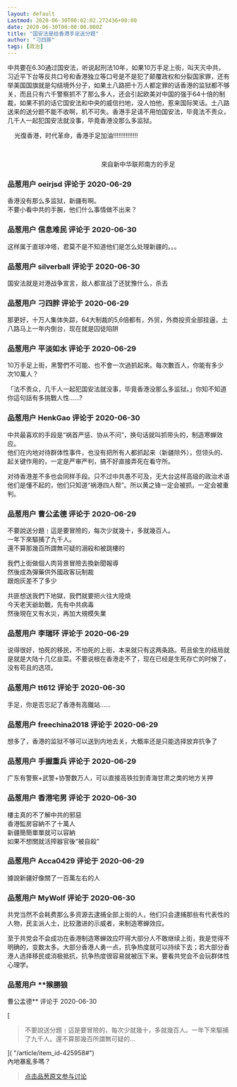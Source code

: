 ```yaml
---
layout: default
Lastmod: 2020-06-30T00:02:02.272436+00:00
date: 2020-06-30T00:00:00.000Z
title: "国安法是给香港手足送分题"
author: "刁四胖"
tags: [政治]
---
```


中共要在6.30通过国安法，听说起刑法10年，如果10万手足上街，叫天灭中共，习近平下台等反共口号和香港独立等口号是不是犯了颠覆政权和分裂国家罪，还有举美国国旗就是勾结境外分子，如果土八路把十万人都定罪的话香港的监狱都不够关，而且只有六千警察抓不了那么多人，还会引起欧美对中国的强于64十倍的制裁，如果不抓的话它国安法和中央的威信扫地，没人怕他，惹来国际笑话。土八路送来的送分题不能不收啊，机不可失。香港手足请不用怕国安法，毕竟法不责众，几千人一起犯国安法就没事，毕竟香港没那么多监狱。  
  
  
  
  
    光復香港，时代革命，香港手足加油!!!!!!!!!!!!!!  
  
            
  
  
  
                                                      來自新中华联邦南方的手足

            
### 品葱用户 **oeirjsd** 评论于 2020-06-29
        
香港没有那么多监狱，新疆有啊。  
不要小看中共的手腕，他们什么事情做不出来？
        


            
### 品葱用户 **信息难民** 评论于 2020-06-30
        
这样属于直球冲塔，君莫不是不知道他们是怎么处理新疆的。。。
        


            
### 品葱用户 **silverball** 评论于 2020-06-30
        
国安法就是对港战争宣言，敌人都宣战了还犹豫什么，杀去
        


            
### 品葱用户 **刁四胖** 评论于 2020-06-29
        
那更好，十万人集体失踪，64大制裁的5,6倍都有，外贸，外商投资全部挂逼，土八路马上一年内倒台，现在就是囚徒陷阱
        


            
### 品葱用户 **平淡如水** 评论于 2020-06-29
        
10万手足上街，黑警們不可能、也不會一次過抓起來。每次數百人，你能有多少次10萬人？  
  
「法不责众，几千人一起犯国安法就没事，毕竟香港没那么多监狱。」你知不知道你這句話有多挑戰人性......?
        


            
### 品葱用户 **HenkGao** 评论于 2020-06-30
        
中共最喜欢的手段是“祸首严惩、协从不问”，换句话就叫抓带头的，制造寒蝉效应。  
他们在内地对待群体性事件，也没有把所有人都抓起来（新疆除外），但领头的、起关键作用的，一定是严审严判，搞不好直接弄死在看守所。  
  
对待香港差不多也会同样手段。只不过中共愚不可及，无大台这样高级的政治术语他们是懂不起的，他们只知道“祸港四人帮”。所以黄之锋一定会被抓，一定会被重判。
        


            
### 品葱用户 **曹公孟德** 评论于 2020-06-29
        
不要說送分題﹗這是要冒險的，每次少就幾十，多就幾百人。  
一年下來驅捕了九千人。  
還不算那幾百所謂無可疑的溺殺和被跳樓的  
  
我們上街做個人肉背景冒險去換新聞報導  
然後成為彈藥供外國政客玩制裁  
跟炮灰差不了多少  
  
共匪想送我們下地獄，我們就要把火往大陸燒  
今天老天爺助戰，先有中共病毒  
然後現在又有水災，再加大規模失業
        


            
### 品葱用户 **李瑞环** 评论于 2020-06-29
        
说得很好，怕死的移民，不怕死的上街，本来就只有这两条路。苟且偷生的结局就是就是大陆十几亿韭菜。不要说根在香港走不了，现在已经是生死存亡的时候了，没有苟且的选项。
        


            
### 品葱用户 **tt612** 评论于 2020-06-30
        
手足，你是否忘記了香港有高鐵站……
        


            
### 品葱用户 **freechina2018** 评论于 2020-06-29
        
想多了，香港的监狱不够可以送到内地去关，大概率还是只能选择放弃抗争了
        


            
### 品葱用户 **手握重兵** 评论于 2020-06-29
        
广东有警察+武警+协警数万人，可以直接高铁拉到青海甘肃之类的地方关押
        


            
### 品葱用户 **香港宅男** 评论于 2020-06-30
        
樓主真的不了解中共的邪惡  
香港監房容納不了十萬人  
新疆簡簡單單就可以容納  
如果不想關就活搾器官後“被自殺”
        


            
### 品葱用户 **Acca0429** 评论于 2020-06-29
        
據說新疆好像關了一百萬左右的人
        


            
### 品葱用户 **MyWolf** 评论于 2020-06-30
        
共党当然不会耗费那么多资源去逮捕全部上街的人，他们只会逮捕那些有代表性的人物，民主派人士，比较激进的示威者，来制造寒蝉效应。  
  
至于共党会不会成功在香港制造寒蝉效应吓得大部分人不敢继续上街，我是觉得不明确的，变数太多。大部分香港人勇一点，抗争热度就可以持续下去；若大部分香港人选择移民或消极抵抗，抗争热度很容易就被压下来。要看共党会不会玩群体性心理学。
        


            
### 品葱用户 **猴勝狼 
曹公孟德** 评论于 2020-06-30
        
[

> 不要說送分題﹗這是要冒險的，每次少就幾十，多就幾百人。一年下來驅捕了九千人。還不算那幾百所謂無可疑的...

]( "/article/item_id-425958#")  
內地暴亂多嗎？
        






> [点击品葱原文参与讨论](https://pincong.rocks/article/20962)

